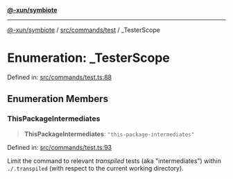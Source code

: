 [**@-xun/symbiote**](../../../../README.md)

***

[@-xun/symbiote](../../../../README.md) / [src/commands/test](../README.md) / \_TesterScope

# Enumeration: \_TesterScope

Defined in: [src/commands/test.ts:88](https://github.com/Xunnamius/symbiote/blob/2e19fbb73f32694e0ab61a9670538fab89e2de03/src/commands/test.ts#L88)

## Enumeration Members

### ThisPackageIntermediates

> **ThisPackageIntermediates**: `"this-package-intermediates"`

Defined in: [src/commands/test.ts:93](https://github.com/Xunnamius/symbiote/blob/2e19fbb73f32694e0ab61a9670538fab89e2de03/src/commands/test.ts#L93)

Limit the command to relevant _transpiled_ tests (aka "intermediates")
within `./.transpiled` (with respect to the current working directory).
